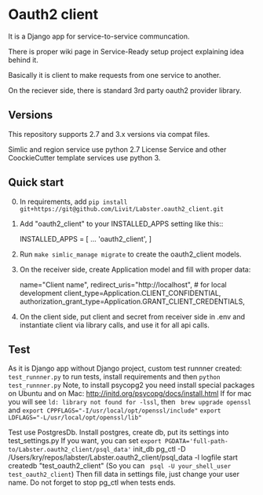 Oauth2 client
=====

It is a Django app for service-to-service communcation.

There is proper wiki page in Service-Ready setup project explaining idea behind it.

Basically it is client to make requests from one service to another.

On the reciever side, there is standard 3rd party oauth2 provider library.

Versions
--------
This repository supports 2.7 and 3.x versions via compat files.

Simlic and region service use python 2.7
License Service and other CoockieCutter template services use python 3.


Quick start
-----------

0. In requirements, add `pip install git+https://git@github.com/Livit/Labster.oauth2_client.git`

1. Add "oauth2_client" to your INSTALLED_APPS setting like this::

    INSTALLED_APPS = [
        ...
        'oauth2_client',
    ]

2. Run `make simlic_manage migrate` to create the oauth2_client models.

3. On the receiver side, create Application model and fill with proper data:

    name="Client name",
    redirect_uris="http://localhost",  # for local development
    client_type=Application.CLIENT_CONFIDENTIAL,
    authorization_grant_type=Application.GRANT_CLIENT_CREDENTIALS,

4. On the client side, put client and secret from receiver side in .env and instantiate client via library calls, and use it for all api calls.


Test
----
As it is Django app without Django project, custom test runnner created: `test_runnner.py`
to run tests, install requirements and then `python test_runnner.py`
Note, to install psycopg2 you need install special packages on Ubuntu and on Mac: http://initd.org/psycopg/docs/install.html
If for mac you will see `ld: library not found for -lssl`, then ` brew upgrade openssl`
and
`export CPPFLAGS="-I/usr/local/opt/openssl/include"`
`export LDFLAGS="-L/usr/local/opt/openssl/lib"`

Test use PostgresDb. Install postgres, create db, put its settings into test_settings.py
If you want, you can set
`export PGDATA='full-path-to/Labster.oauth2_client/psql_data'`
init_db
pg_ctl -D /Users/kry/repos/labster/Labster.oauth2_client/psql_data -l logfile start
createdb "test_oauth2_client"
(So you can ` psql -U your_shell_user test_oauth2_client`)
Then fill data in settings file, just change your user name.
Do not forget to stop pg_ctl when tests ends.


